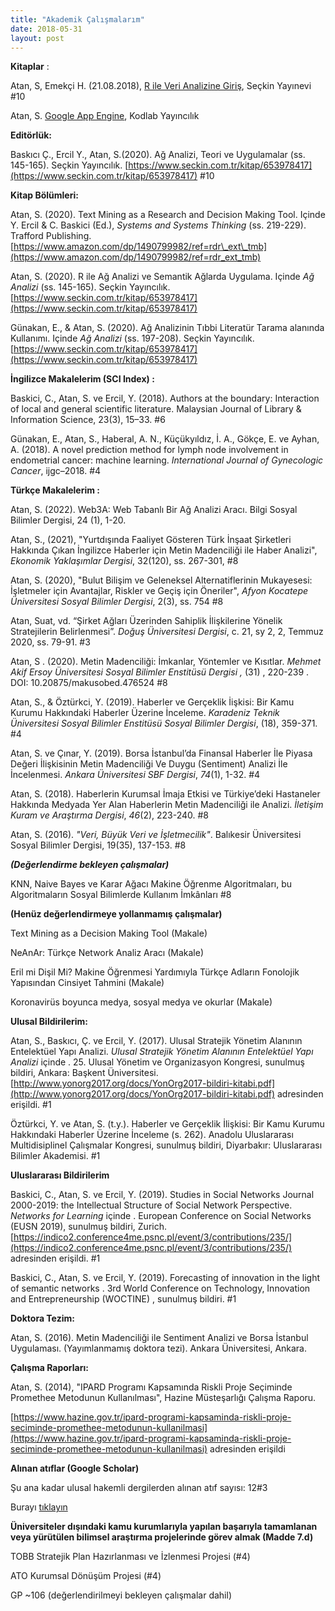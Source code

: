 ```yaml
---
title: "Akademik Çalışmalarım"
date: 2018-05-31
layout: post
---
```


**Kitaplar** :

Atan, S, Emekçi H. (21.08.2018), [R ile Veri Analizine Giriş](https://www.seckin.com.tr/kitap/878575616), Seçkin Yayınevi #10

Atan, S. [Google App Engine](https://www.seckin.com.tr/kitap/672765189), Kodlab Yayıncılık

**Editörlük:**

Baskıcı Ç., Ercil Y., Atan, S.(2020). Ağ Analizi, Teori ve Uygulamalar (ss. 145-165). Seçkin Yayıncılık. [https://www.seckin.com.tr/kitap/653978417](https://www.seckin.com.tr/kitap/653978417) #10

**Kitap Bölümleri:**

Atan, S. (2020). Text Mining as a Research and Decision Making Tool. Içinde Y. Ercil & C. Baskici (Ed.), _Systems and Systems Thinking_ (ss. 219-229). Trafford Publishing. [https://www.amazon.com/dp/1490799982/ref=rdr\_ext\_tmb](https://www.amazon.com/dp/1490799982/ref=rdr_ext_tmb)

Atan, S. (2020). R ile Ağ Analizi ve Semantik Ağlarda Uygulama. Içinde _Ağ Analizi_ (ss. 145-165). Seçkin Yayıncılık. [https://www.seckin.com.tr/kitap/653978417](https://www.seckin.com.tr/kitap/653978417)

Günakan, E., & Atan, S. (2020). Ağ Analizinin Tıbbi Literatür Tarama alanında Kullanımı. Içinde _Ağ Analizi_ (ss. 197-208). Seçkin Yayıncılık. [https://www.seckin.com.tr/kitap/653978417](https://www.seckin.com.tr/kitap/653978417)

**İngilizce Makalelerim (SCI Index) :**

Baskici, C., Atan, S. ve Ercil, Y. (2018). Authors at the boundary: Interaction of local and general scientific literature. Malaysian Journal of Library & Information Science, 23(3), 15–33. #6

Günakan, E., Atan, S., Haberal, A. N., Küçükyıldız, İ. A., Gökçe, E. ve Ayhan, A. (2018). A novel prediction method for lymph node involvement in endometrial cancer: machine learning. _International Journal of Gynecologic Cancer_, ijgc–2018. #4

**Türkçe Makalelerim :**

Atan, S. (2022). Web3A: Web Tabanlı Bir Ağ Analizi Aracı. Bilgi Sosyal Bilimler Dergisi, 24 (1), 1-20.

Atan, S., (2021), "Yurtdışında Faaliyet Gösteren Türk İnşaat Şirketleri Hakkında Çıkan İngilizce Haberler için Metin Madenciliği ile Haber Analizi", _Ekonomik Yaklaşımlar Dergisi_, 32(120), ss. 267-301, #8

Atan, S. (2020), "Bulut Bilişim ve Geleneksel Alternatiflerinin Mukayesesi: İşletmeler için Avantajlar, Riskler ve Geçiş için Öneriler", _Afyon Kocatepe Üniversitesi Sosyal Bilimler Dergisi_, 2(3), ss. 754 #8

Atan, Suat, vd. “Şirket Ağları Üzerinden Sahiplik İlişkilerine Yönelik Stratejilerin Belirlenmesi”. _Doğuş Üniversitesi Dergisi_, c. 21, sy 2, 2, Temmuz 2020, ss. 79-91. #3

Atan, S . (2020). Metin Madenciliği: İmkanlar, Yöntemler ve Kısıtlar. _Mehmet Akif Ersoy Üniversitesi Sosyal Bilimler Enstitüsü Dergisi ,_ (31) , 220-239 . DOI: 10.20875/makusobed.476524 #8

Atan, S., & Öztürkci, Y. (2019). Haberler ve Gerçeklik İişkisi: Bir Kamu Kurumu Hakkındaki Haberler Üzerine İnceleme. _Karadeniz Teknik Üniversitesi Sosyal Bilimler Enstitüsü Sosyal Bilimler Dergisi_, (18), 359-371. #4

Atan, S. ve Çınar, Y. (2019). Borsa İstanbul’da Finansal Haberler İle Piyasa Değeri İlişkisinin Metin Madenciliği Ve Duygu (Sentiment) Analizi İle İncelenmesi. _Ankara Üniversitesi SBF Dergisi_, _74_(1), 1-32. #4

Atan, S. (2018). Haberlerin Kurumsal İmaja Etkisi ve Türkiye’deki Hastaneler Hakkında Medyada Yer Alan Haberlerin Metin Madenciliği ile Analizi. _İletişim Kuram ve Araştırma Dergisi_, _46_(2), 223-240. #8

Atan, S. (2016). _"Veri, Büyük Veri ve İşletmecilik"_. Balıkesir Üniversitesi Sosyal Bilimler Dergisi, 19(35), 137-153. #8

_**(Değerlendirme bekleyen çalışmalar)**_

KNN, Naive Bayes ve Karar Ağacı Makine Öğrenme Algoritmaları, bu Algoritmaların Sosyal Bilimlerde Kullanım İmkânları #8

**(Henüz değerlendirmeye yollanmamış çalışmalar)**

Text Mining as a Decision Making Tool (Makale)

NeAnAr: Türkçe Network Analiz Aracı (Makale)

Eril mi Dişil Mi? Makine Öğrenmesi Yardımıyla Türkçe Adların Fonolojik Yapısından Cinsiyet Tahmini (Makale)

Koronavirüs boyunca medya, sosyal medya ve okurlar (Makale)

**Ulusal Bildirilerim:**

Atan, S., Baskıcı, Ç. ve Ercil, Y. (2017). Ulusal Stratejik Yönetim Alanının Entelektüel Yapı Analizi. _Ulusal Stratejik Yönetim Alanının Entelektüel Yapı Analizi_ içinde . 25. Ulusal Yönetim ve Organizasyon Kongresi, sunulmuş bildiri, Ankara: Başkent Üniversitesi. [http://www.yonorg2017.org/docs/YonOrg2017-bildiri-kitabi.pdf](http://www.yonorg2017.org/docs/YonOrg2017-bildiri-kitabi.pdf) adresinden erişildi. #1

Öztürkci, Y. ve Atan, S. (t.y.). Haberler ve Gerçeklik İlişkisi: Bir Kamu Kurumu Hakkındaki Haberler Üzerine İnceleme (s. 262). Anadolu Uluslararası Multidisiplinel Çalışmalar Kongresi, sunulmuş bildiri, Diyarbakır: Uluslararası Bilimler Akademisi. #1

**Uluslararası Bildirilerim**

Baskici, C., Atan, S. ve Ercil, Y. (2019). Studies in Social Networks Journal 2000-2019: the Intellectual Structure of Social Network Perspective. _Networks for Learning_ içinde . European Conference on Social Networks (EUSN 2019), sunulmuş bildiri, Zurich. [https://indico2.conference4me.psnc.pl/event/3/contributions/235/](https://indico2.conference4me.psnc.pl/event/3/contributions/235/) adresinden erişildi. #1

Baskici, C., Atan, S. ve Ercil, Y. (2019). Forecasting of innovation in the light of semantic networks . 3rd World Conference on Technology, Innovation and Entrepreneurship (WOCTINE) , sunulmuş bildiri. #1

**Doktora Tezim:**

Atan, S. (2016). Metin Madenciliği ile Sentiment Analizi ve Borsa İstanbul Uygulaması. (Yayımlanmamış doktora tezi). Ankara Üniversitesi, Ankara.

**Çalışma Raporları:**

Atan, S. (2014), "IPARD Programı Kapsamında Riskli Proje Seçiminde Promethee Metodunun Kullanılması", Hazine Müsteşarlığı Çalışma Raporu.

[https://www.hazine.gov.tr/ipard-programi-kapsaminda-riskli-proje-seciminde-promethee-metodunun-kullanilmasi](https://www.hazine.gov.tr/ipard-programi-kapsaminda-riskli-proje-seciminde-promethee-metodunun-kullanilmasi) adresinden erişildi

**Alınan atıflar (Google Scholar)**

Şu ana kadar ulusal hakemli dergilerden alınan atıf sayısı: 12#3

Burayı [tıklayın](https://scholar.google.com.tr/citations?user=KVQ0WVsAAAAJ&hl=tr&oi=ao)

**Üniversiteler dışındaki kamu kurumlarıyla yapılan başarıyla tamamlanan**  
**veya yürütülen bilimsel araştırma projelerinde görev almak (Madde 7.d)**

TOBB Stratejik Plan Hazırlanması ve İzlenmesi Projesi (#4)

ATO Kurumsal Dönüşüm Projesi (#4)

GP ~106 (değerlendirilmeyi bekleyen çalışmalar dahil)
